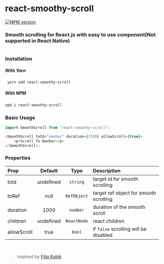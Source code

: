 # react-smoothy-scroll

<a href="https://www.npmjs.com/package/react-smoothy-scroll"><img src="https://img.shields.io/badge/0.9.3-%20npm-brightgreen" alt="NPM version"></a>

### Smooth scrolling for React.js with easy to use component(Not supported in React Native)

#

### Installation

##### With Yarn

```bash
 yarn add react-smoothy-scroll
```

##### With NPM

```bash
npm i react-smoothy-scroll
```

### Basic Usage

```js
import SmoothScroll from "react-smoothy-scroll";

<SmoothScroll toId="navbar" duration={1500} allowScroll={true}>
	<p>Scroll To Navbar</p>
</SmoothScroll>;
```

### Properties

| Prop        |  Default  |    Type     | Description                            |
| :---------- | :-------: | :---------: | :------------------------------------- |
| toId        | undefined |  `string`   | target id for smooth scrolling         |
| toRef       |   null    | `RefObject` | target ref object for smooth scrolling |
| duration    |   1000    |  `number`   | duration of the smooth scroll          |
| children    | undefined | `ReactNode` | react children                         |
| allowScroll |   true    |   `bool`    | if `false` scrolling will be disabled  |

<br/>

> Inspired by [Filip Kubík](https://www.ackee.agency/blog/scroll-to-element-with-react-and-vanilla-javascript)
